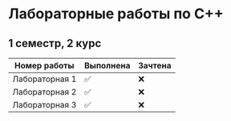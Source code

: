 # Лабораторные работы по C++  
## 1 семестр, 2 курс

| Номер работы  | Выполнена | Зачтена |
|---------------|-----------|---------|
| Лабораторная 1 | ✅        |  ❌     |
| Лабораторная 2 | ✅        |  ❌     |
| Лабораторная 3 | ✅        |  ❌     |